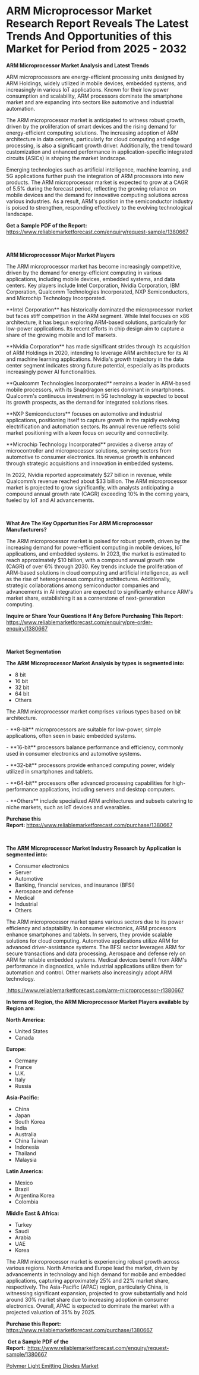 <p><h1>ARM Microprocessor Market Research Report Reveals The Latest Trends And Opportunities of this Market for Period from 2025 - 2032</h1></p><p><strong>ARM Microprocessor Market Analysis and Latest Trends</strong></p>
<p><p>ARM microprocessors are energy-efficient processing units designed by ARM Holdings, widely utilized in mobile devices, embedded systems, and increasingly in various IoT applications. Known for their low power consumption and scalability, ARM processors dominate the smartphone market and are expanding into sectors like automotive and industrial automation.</p><p>The ARM microprocessor market is anticipated to witness robust growth, driven by the proliferation of smart devices and the rising demand for energy-efficient computing solutions. The increasing adoption of ARM architecture in data centers, particularly for cloud computing and edge processing, is also a significant growth driver. Additionally, the trend toward customization and enhanced performance in application-specific integrated circuits (ASICs) is shaping the market landscape.</p><p>Emerging technologies such as artificial intelligence, machine learning, and 5G applications further push the integration of ARM processors into new products. The ARM microprocessor market is expected to grow at a CAGR of 5.5% during the forecast period, reflecting the growing reliance on mobile devices and the demand for innovative computing solutions across various industries. As a result, ARM's position in the semiconductor industry is poised to strengthen, responding effectively to the evolving technological landscape.</p></p>
<p><strong>Get a Sample PDF of the Report:&nbsp;</strong> <a href="https://www.reliablemarketforecast.com/enquiry/request-sample/1380667?utm_campaign=2386&utm_medium=2&utm_source=Github&utm_content=ia&utm_term=11022025&utm_id=arm-microprocessor">https://www.reliablemarketforecast.com/enquiry/request-sample/1380667</a></p>
<p>&nbsp;</p>
<p><strong>ARM Microprocessor Major Market Players</strong></p>
<p><p>The ARM microprocessor market has become increasingly competitive, driven by the demand for energy-efficient computing in various applications, including mobile devices, embedded systems, and data centers. Key players include Intel Corporation, Nvidia Corporation, IBM Corporation, Qualcomm Technologies Incorporated, NXP Semiconductors, and Microchip Technology Incorporated.</p><p>**Intel Corporation** has historically dominated the microprocessor market but faces stiff competition in the ARM segment. While Intel focuses on x86 architecture, it has begun exploring ARM-based solutions, particularly for low-power applications. Its recent efforts in chip design aim to capture a share of the growing mobile and IoT markets.</p><p>**Nvidia Corporation** has made significant strides through its acquisition of ARM Holdings in 2020, intending to leverage ARM architecture for its AI and machine learning applications. Nvidia's growth trajectory in the data center segment indicates strong future potential, especially as its products increasingly power AI functionalities.</p><p>**Qualcomm Technologies Incorporated** remains a leader in ARM-based mobile processors, with its Snapdragon series dominant in smartphones. Qualcomm's continuous investment in 5G technology is expected to boost its growth prospects, as the demand for integrated solutions rises. </p><p>**NXP Semiconductors** focuses on automotive and industrial applications, positioning itself to capture growth in the rapidly evolving electrification and automation sectors. Its annual revenue reflects solid market positioning with a keen focus on security and connectivity.</p><p>**Microchip Technology Incorporated** provides a diverse array of microcontroller and microprocessor solutions, serving sectors from automotive to consumer electronics. Its revenue growth is enhanced through strategic acquisitions and innovation in embedded systems.</p><p>In 2022, Nvidia reported approximately $27 billion in revenue, while Qualcomm’s revenue reached about $33 billion. The ARM microprocessor market is projected to grow significantly, with analysts anticipating a compound annual growth rate (CAGR) exceeding 10% in the coming years, fueled by IoT and AI advancements.</p></p>
<p>&nbsp;</p>
<p><strong>What Are The Key Opportunities For ARM Microprocessor Manufacturers?</strong></p>
<p><p>The ARM microprocessor market is poised for robust growth, driven by the increasing demand for power-efficient computing in mobile devices, IoT applications, and embedded systems. In 2023, the market is estimated to reach approximately $10 billion, with a compound annual growth rate (CAGR) of over 6% through 2030. Key trends include the proliferation of ARM-based solutions in cloud computing and artificial intelligence, as well as the rise of heterogeneous computing architectures. Additionally, strategic collaborations among semiconductor companies and advancements in AI integration are expected to significantly enhance ARM's market share, establishing it as a cornerstone of next-generation computing.</p></p>
<p><strong>Inquire or Share Your Questions If Any Before Purchasing This Report:</strong> <a href="https://www.reliablemarketforecast.com/enquiry/pre-order-enquiry/1380667?utm_campaign=2386&utm_medium=2&utm_source=Github&utm_content=ia&utm_term=11022025&utm_id=arm-microprocessor">https://www.reliablemarketforecast.com/enquiry/pre-order-enquiry/1380667</a></p>
<p>&nbsp;</p>
<p><strong>Market Segmentation</strong></p>
<p><strong>The ARM Microprocessor Market Analysis by types is segmented into:</strong></p>
<p><ul><li>8 bit</li><li>16 bit</li><li>32 bit</li><li>64 bit</li><li>Others</li></ul></p>
<p><p>The ARM microprocessor market comprises various types based on bit architecture. </p><p>- **8-bit** microprocessors are suitable for low-power, simple applications, often seen in basic embedded systems.</p><p>- **16-bit** processors balance performance and efficiency, commonly used in consumer electronics and automotive systems.</p><p>- **32-bit** processors provide enhanced computing power, widely utilized in smartphones and tablets.</p><p>- **64-bit** processors offer advanced processing capabilities for high-performance applications, including servers and desktop computers.</p><p>- **Others** include specialized ARM architectures and subsets catering to niche markets, such as IoT devices and wearables.</p></p>
<p><strong>Purchase this Report:&nbsp;</strong><a href="https://www.reliablemarketforecast.com/purchase/1380667?utm_campaign=2386&utm_medium=2&utm_source=Github&utm_content=ia&utm_term=11022025&utm_id=arm-microprocessor">https://www.reliablemarketforecast.com/purchase/1380667</a></p>
<p>&nbsp;</p>
<p><strong>The ARM Microprocessor Market Industry Research by Application is segmented into:</strong></p>
<p><ul><li>Consumer electronics</li><li>Server</li><li>Automotive</li><li>Banking, financial services, and insurance (BFSI)</li><li>Aerospace and defense</li><li>Medical</li><li>Industrial</li><li>Others</li></ul></p>
<p><p>The ARM microprocessor market spans various sectors due to its power efficiency and adaptability. In consumer electronics, ARM processors enhance smartphones and tablets. In servers, they provide scalable solutions for cloud computing. Automotive applications utilize ARM for advanced driver-assistance systems. The BFSI sector leverages ARM for secure transactions and data processing. Aerospace and defense rely on ARM for reliable embedded systems. Medical devices benefit from ARM's performance in diagnostics, while industrial applications utilize them for automation and control. Other markets also increasingly adopt ARM technology.</p></p>
<p><a href="https://www.reliablemarketforecast.com/arm-microprocessor-r1380667?utm_campaign=2386&utm_medium=2&utm_source=Github&utm_content=ia&utm_term=11022025&utm_id=arm-microprocessor">&nbsp;https://www.reliablemarketforecast.com/arm-microprocessor-r1380667</a></p>
<p><strong>In terms of Region, the ARM Microprocessor Market Players available by Region are:</strong></p>
<p>
    <p> <strong> North America: </strong>
        <ul>
            <li>United States</li>
            <li>Canada</li>
        </ul>
        </p> 
    <p> <strong> Europe: </strong>
        <ul>
            <li>Germany</li>
            <li>France</li>
            <li>U.K.</li>
            <li>Italy</li>
            <li>Russia</li>
        </ul>
        </p> 
    <p> <strong> Asia-Pacific: </strong>
        <ul>
            <li>China</li>
            <li>Japan</li>
            <li>South Korea</li>
            <li>India</li>
            <li>Australia</li>
            <li>China Taiwan</li>
            <li>Indonesia</li>
            <li>Thailand</li>
            <li>Malaysia</li>
        </ul>
        </p> 
    <p> <strong> Latin America: </strong>
        <ul>
            <li>Mexico</li>
            <li>Brazil</li>
            <li>Argentina Korea</li>
            <li>Colombia</li>
        </ul>
        </p> 
    <p> <strong> Middle East & Africa: </strong>
        <ul>
            <li>Turkey</li>
            <li>Saudi</li>
            <li>Arabia</li>
            <li>UAE</li>
            <li>Korea</li>
        </ul>
    </p>
    </p>
<p><p>The ARM microprocessor market is experiencing robust growth across various regions. North America and Europe lead the market, driven by advancements in technology and high demand for mobile and embedded applications, capturing approximately 25% and 22% market share, respectively. The Asia-Pacific (APAC) region, particularly China, is witnessing significant expansion, projected to grow substantially and hold around 30% market share due to increasing adoption in consumer electronics. Overall, APAC is expected to dominate the market with a projected valuation of 35% by 2025.</p></p>
<p><strong>Purchase this Report: </strong><a href="https://www.reliablemarketforecast.com/purchase/1380667?utm_campaign=2386&utm_medium=2&utm_source=Github&utm_content=ia&utm_term=11022025&utm_id=arm-microprocessor">https://www.reliablemarketforecast.com/purchase/1380667</a></p>
<p>&nbsp;<strong>Get a Sample PDF of the Report:&nbsp;&nbsp;</strong><a href="https://www.reliablemarketforecast.com/enquiry/request-sample/1380667?utm_campaign=2386&utm_medium=2&utm_source=Github&utm_content=ia&utm_term=11022025&utm_id=arm-microprocessor">https://www.reliablemarketforecast.com/enquiry/request-sample/1380667</a></p>
<p><strong></strong></p>
<p><p><a href="https://github.com/lashaunm5st/Market-Research-Report-List-1/blob/main/polymer-light-emitting-diodes-market.md?utm_campaign=2386&utm_medium=2&utm_source=Github&utm_content=ia&utm_term=11022025&utm_id=arm-microprocessor">Polymer Light Emitting Diodes Market</a></p></p>